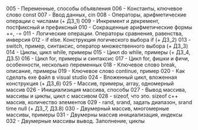 005 - Переменные, способы объявления
006 - Константы, ключевое слово const
007 - Ввод данных, cin
008 - Операторы, арифметические операции с числами (+ ДЗ_1)
009 - Инкремент и декремент, постфиксный и префиксный
010 - Сокращенные арифметические формы +=, -=
011 - Логические операции. Операторы сравнения, равенства, инверсия
012 - if else. Конструкция логического выбора if (+ ДЗ_2)
013 - switch, пример, синтаксис, оператор множественного выбора (+ ДЗ_3)
014 - Циклы, цикл while, примеры
015 - Цикл do while, примеры (+ ДЗ_4, ДЗ.5)
016 - Цикл for, примеры и синтаксис
017 - Цикл for, фишки и фичи, особенности, несколько переменных
018 - Ключевое слово break, описание, примеры
019 - Ключевое слово continue, пример
020 - Как сделать exe файл в visual studio
024 - Вложенный цикл, вложенная конструкция (+ ДЗ_6)
025 - Массив, примеры, array, одномерный массив
026 - Инициализиция массива, способы
027 - Вывод массива, массивы и циклы, цикл с массивом
028 - sizeof, что это. sizeof c++ массив, количество элементов
029 - rand, srand, задать диапазон, srand time null (+ ДЗ_7, ДЗ.8)
030 - Двумерный массив, многомерные массивы, примеры
031 - Двумерны массив инициализация, индексы
032 - Двумерные массивы вывод. Заполнение, циклы
